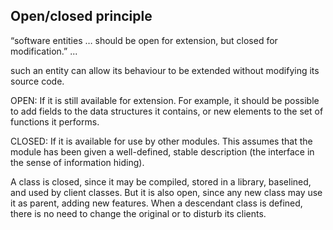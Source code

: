 ## Open/closed principle

“software entities … should be open for extension, but closed for modification.” ...

such an entity can allow its behaviour to be extended without modifying its source code.

OPEN: 
If it is still available for extension. For example, it should be possible to add fields to the data structures it contains, or new elements to the set of functions it performs.

CLOSED:
If it is available for use by other modules. This assumes that the module has been given a well-defined, stable description (the interface in the sense of information hiding).

A class is closed, since it may be compiled, stored in a library, baselined, and used by client classes. But it is also open, since any new class may use it as parent, adding new features. When a descendant class is defined, there is no need to change the original or to disturb its clients.